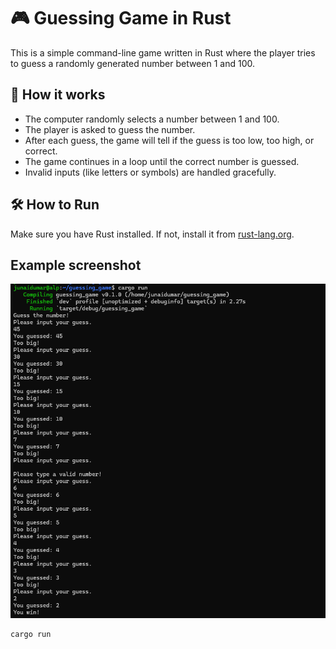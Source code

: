 # 🎮 Guessing Game in Rust

This is a simple command-line game written in Rust where the player tries to guess a randomly generated number between 1 and 100.

## 🧠 How it works

- The computer randomly selects a number between 1 and 100.
- The player is asked to guess the number.
- After each guess, the game will tell if the guess is too low, too high, or correct.
- The game continues in a loop until the correct number is guessed.
- Invalid inputs (like letters or symbols) are handled gracefully.

## 🛠 How to Run

Make sure you have Rust installed. If not, install it from [rust-lang.org](https://www.rust-lang.org/).

## Example screenshot

![Example Screenshot](https://raw.githubusercontent.com/Umaralp/guessing_game/refs/heads/main/screenshot-%20Guessing%20Game.png)

```bash
cargo run
